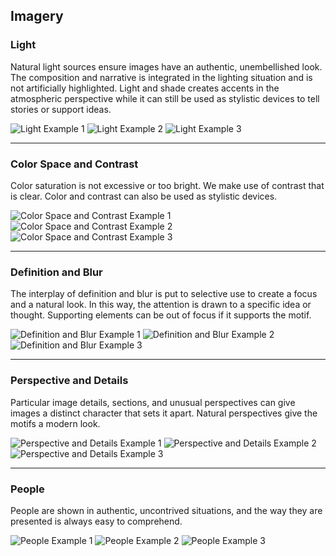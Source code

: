 ## Imagery

### Light

Natural light sources ensure images have an authentic, unembellished look. The composition and narrative is integrated in the lighting situation and is not artificially highlighted.  Light and shade creates accents in the atmospheric perspective while it can still be used as stylistic devices to tell stories or support ideas.

![Light Example 1](http://www.navy.mil/management/photodb/photos/180423-N-FN963-0145.JPG "Light Example 1")
![Light Example 2](http://www.navy.mil/management/photodb/photos/180425-N-NK192-2077.JPG "Light Example 2")
![Light Example 3](http://www.navy.mil/management/photodb/photos/180424-N-TV230-1571.JPG "Light Example 3")

  <hr>

### Color Space and Contrast

Color saturation is not excessive or too bright.  We make use of contrast that is clear. Color and contrast can also be used as stylistic devices.

![Color Space and Contrast Example 1](http://www.navy.mil/management/photodb/photos/180410-N-ZB537-017.JPG "Color Space and Contrast Example 1")
![Color Space and Contrast Example 2](http://www.navy.mil/management/photodb/photos/180410-N-KP946-002.JPG "Color Space and Contrast Example 2")
![Color Space and Contrast Example 3](http://www.navy.mil/management/photodb/photos/180330-N-FM530-0003.JPG "Color Space and Contrast Example 3")

  <hr>

### Definition and Blur

The interplay of definition and blur is put to selective use to create a focus and a natural look.  In this way, the attention is drawn to a specific idea or thought.  Supporting elements can be out of focus if it supports the motif.

![Definition and Blur Example 1](http://www.navy.mil/management/photodb/photos/180425-N-EL867-088.JPG "Definition and Blur Example 1")
![Definition and Blur Example 2](http://www.navy.mil/management/photodb/photos/180331-N-SJ730-0155.JPG "Definition and Blur Example 2")
![Definition and Blur Example 3](http://www.navy.mil/management/photodb/photos/180421-N-YF227-112.JPG "Definition and Blur Example 3")

  <hr>

### Perspective and Details

Particular image details, sections, and unusual perspectives can give images a distinct character that sets it apart.  Natural perspectives give the motifs a modern look. 

![Perspective and Details Example 1](http://www.navy.mil/management/photodb/photos/180423-N-AV754-0155.JPG "Perspective and Details Example 1")
![Perspective and Details Example 2](http://www.navy.mil/management/photodb/photos/180403-M-MI724-081.JPG "Perspective and Details Example 2")
![Perspective and Details Example 3](http://www.navy.mil/management/photodb/photos/180401-N-XC372-1151.JPG "Perspective and Details Example 3")

  <hr>

### People

People are shown in authentic, uncontrived situations, and the way they are presented is always easy to comprehend.

![People Example 1](http://www.navy.mil/management/photodb/photos/180330-N-LY160-0182.JPG "People Example 1")
![People Example 2](http://www.navy.mil/management/photodb/photos/180322-N-XF155-012.JPG "People Example 2")
![People Example 3](http://www.navy.mil/management/photodb/photos/180322-N-UP035-0076.JPG "People Example 3")

